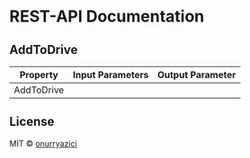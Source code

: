 
  

# REST-API Documentation

<h2>AddToDrive</h2>

|Property|Input Parameters | Output Parameter|
|--|--|--|
|  AddToDrive|  ||


## License

  

  

MIT © [onurryazici](https://github.com/onurryazici)
